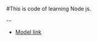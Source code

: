 #This is code of learning Node js.

-- 

- [Model link](https://app.eraser.io/workspace/YtPqZ1VogxGy1jzIDkzj)

